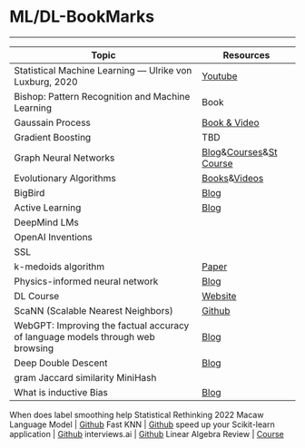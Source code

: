 # ML/DL-BookMarks
-----------------------------

Topic | Resources |
------------  |------|
Statistical Machine Learning — Ulrike von Luxburg, 2020 | [Youtube](https://youtube.com/playlist?list=PL05umP7R6ij2XCvrRzLokX6EoHWaGA2cC) | |  
Bishop: Pattern Recognition and Machine Learning | Book | | 
Gaussain Process | [Book & Video](https://youtu.be/4vGiHC35j9s)|  | 
Gradient Boosting | TBD |  | 
Graph Neural Networks | [Blog](https://distill.pub/2021/gnn-intro/)&[Courses](https://towardsdatascience.com/top-10-learning-resources-for-graph-neural-networks-f24d4eb2cc2b)&[St Course](https://youtube.com/playlist?list=PLoROMvodv4rPLKxIpqhjhPgdQy7imNkDn) || 
Evolutionary Algorithms | [Books](https://drive.google.com/drive/folders/1qTkA7Aq0V3-APEC65Gw69TDBpgN6L20m)&[Videos](https://www.youtube.com/watch?v=3-NiZPbkr7A)|| 
BigBird | [Blog](https://ai.googleblog.com/2021/03/constructing-transformers-for-longer.html) || 
Active Learning| [Blog](https://www.datacamp.com/community/tutorials/active-learning) |  | 
DeepMind LMs | | |
OpenAI Inventions | | | 
SSL |  |  |
k-medoids algorithm | [Paper](https://arxiv.org/abs/2006.06856)|
Physics-informed neural network|[Blog](https://benmoseley.blog/my-research/so-what-is-a-physics-informed-neural-network/)|
DL Course|[Website](http://www.cs.umd.edu/class/fall2020/cmsc828W/)
ScaNN (Scalable Nearest Neighbors) | [Github](https://github.com/google-research/google-research/tree/master/scann)
WebGPT: Improving the factual accuracy of language models through web browsing | [Blog](https://openai.com/blog/improving-factual-accuracy/)
Deep Double Descent | [Blog](https://openai.com/blog/deep-double-descent/)
gram Jaccard similarity MiniHash | 
What is inductive Bias | [Blog](https://www.lesswrong.com/posts/H59YqogX94z5jb8xx/inductive-bias)
When does label smoothing help 
Statistical Rethinking 2022
Macaw Language Model | [Github](https://github.com/allenai/macaw)
Fast KNN | [Github](https://github.com/criteo/autofaiss)
speed up your Scikit-learn application | [Github](https://github.com/intel/scikit-learn-intelex)
interviews.ai | [Github](https://github.com/BoltzmannEntropy/interviews.ai)
Linear Algebra Review | [Course](http://www.cs.cmu.edu/~zkolter/course/linalg/index.html)
